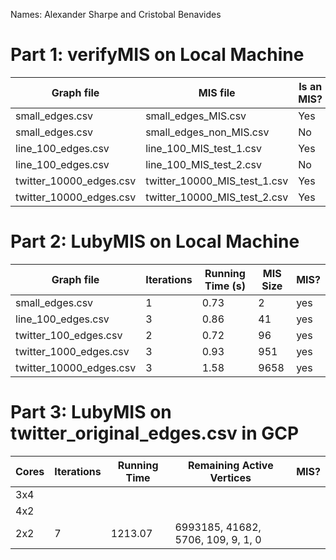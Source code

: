 Names: Alexander Sharpe and Cristobal Benavides

# Part 1: verifyMIS on Local Machine 

|        Graph file       |           MIS file           | Is an MIS? |
| ----------------------- | ---------------------------- | ---------- |
| small_edges.csv         | small_edges_MIS.csv          | Yes        |
| small_edges.csv         | small_edges_non_MIS.csv      | No         |
| line_100_edges.csv      | line_100_MIS_test_1.csv      |  Yes         |
| line_100_edges.csv      | line_100_MIS_test_2.csv      |    No       |
| twitter_10000_edges.csv | twitter_10000_MIS_test_1.csv |     Yes      |
| twitter_10000_edges.csv | twitter_10000_MIS_test_2.csv |    Yes       |

# Part 2: LubyMIS on Local Machine 
| Graph file              | Iterations | Running Time (s) | MIS Size | MIS? |
|------------------------|------------|------------------|----------|------|
| small_edges.csv        | 1          | 0.73             | 2        | yes  |
| line_100_edges.csv     | 3          | 0.86             | 41       | yes  |
| twitter_100_edges.csv  | 2          | 0.72             | 96       | yes  |
| twitter_1000_edges.csv | 3          | 0.93             | 951      | yes  |
| twitter_10000_edges.csv| 3          | 1.58             | 9658     | yes  |


# Part 3: LubyMIS on twitter_original_edges.csv in GCP 

| Cores | Iterations | Running Time | Remaining Active Vertices | MIS? |
| ----- | ---------- | ------------ | ------------------------- | ---- |
| 3x4   |            |              |  |      |
| 4x2   |            |              |    |      |
| 2x2   |     7       |       1213.07       |6993185, 41682, 5706, 109, 9, 1, 0   |      |

